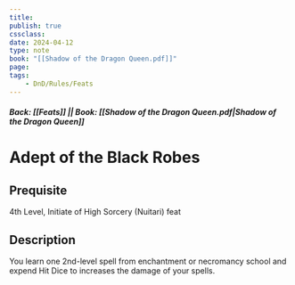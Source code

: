```yaml
---
title:
publish: true
cssclass:
date: 2024-04-12
type: note
book: "[[Shadow of the Dragon Queen.pdf]]"
page: 
tags:
    - DnD/Rules/Feats
---
```


##### Back: [[Feats]] || Book: [[Shadow of the Dragon Queen.pdf|Shadow of the Dragon Queen]]

# Adept of the Black Robes


## Prequisite 
4th Level, Initiate of High Sorcery (Nuitari) feat

## Description
You learn one 2nd-level spell from enchantment or necromancy school and expend Hit Dice to increases the damage of your spells.